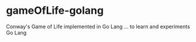 # gameOfLife-golang
Conway's Game of Life implemented in Go Lang ... to learn and experiments Go Lang
